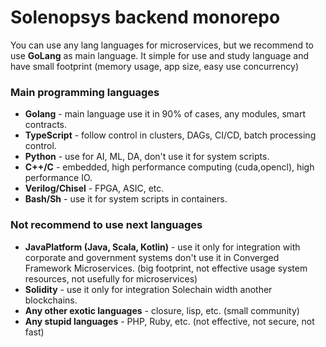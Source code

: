 # Solenopsys backend monorepo

You can use any lang languages for microservices, but we recommend to use **GoLang** as main language.
It simple for use and study language and have small footprint (memory usage, app size, easy use concurrency)

### Main programming languages

- **Golang** - main language use it in 90% of cases, any modules, smart contracts.
- **TypeScript** - follow control in clusters, DAGs, CI/CD, batch processing control.
- **Python** - use for AI, ML, DA, don't use it for system scripts.
- **C++/C** - embedded, high performance computing (cuda,opencl),  high performance IO.
- **Verilog/Chisel** - FPGA, ASIC, etc.
- **Bash/Sh** - use it for system scripts in containers.

### Not recommend to use next languages

- **JavaPlatform (Java, Scala, Kotlin)**  - use it only for integration with corporate and government systems don't use it
  in Converged Framework Microservices. (big footprint, not effective usage system resources, not usefully for microservices)
- **Solidity** - use it only for integration Solechain width another blockchains.
- **Any other exotic languages** - closure, lisp, etc. (small community)
- **Any stupid languages** - PHP, Ruby, etc. (not effective, not secure, not fast)

